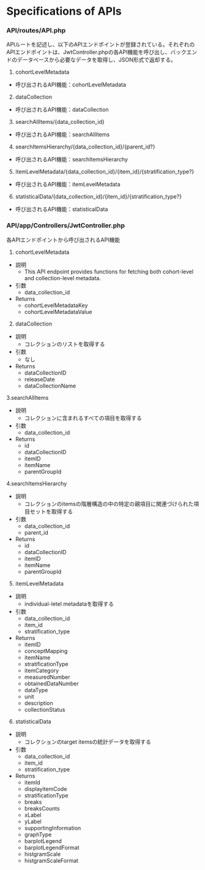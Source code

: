 # Specifications of APIs


### API/routes/API.php
APIルートを記述し、以下のAPIエンドポイントが登録されている。それぞれのAPIエンドポイントは、JwtController.phpの各API機能を呼び出し、バックエンドのデータベースから必要なデータを取得し、JSON形式で返却する。

1. cohortLevelMetadata
- 呼び出されるAPI機能：cohortLevelMetadata
2. dataCollection
- 呼び出されるAPI機能：dataCollection
3. searchAllItems/{data_collection_id}
- 呼び出されるAPI機能：searchAllItems
4. searchItemsHierarchy/{data_collection_id}/{parent_id?}
- 呼び出されるAPI機能：searchItemsHierarchy
5. itemLevelMetadata/{data_collection_id}/{item_id}/{stratification_type?}
- 呼び出されるAPI機能：itemLevelMetadata
6. statisticalData/{data_collection_id}/{item_id}/{stratification_type?}
- 呼び出されるAPI機能：statisticalData


### API/app/Controllers/JwtController.php
各APIエンドポイントから呼び出されるAPI機能

1. cohortLevelMetadata
- 説明
  - This API endpoint provides functions for fetching both cohort-level and collection-level metadata.
- 引数
  - data_collection_id
- Returns
  - cohortLevelMetadataKey
  - cohortLevelMetadataValue
 
2. dataCollection
- 説明
  - コレクションのリストを取得する
- 引数
  - なし
- Returns
  - dataCollectionID
  - releaseDate
  - dataCollectionName

3.searchAllItems
- 説明
  - コレクションに含まれるすべての項目を取得する
- 引数
  - data_collection_id
- Returns
  - id
  - dataCollectionID
  - itemID
  - itemName
  - parentGroupId

4.searchItemsHierarchy
- 説明
  - コレクションのitemsの階層構造の中の特定の親項目に関連づけられた項目セットを取得する
- 引数
  - data_collection_id
  - parent_id
- Returns 
  - id
  - dataCollectionID
  - itemID
  - itemName
  - parentGroupId
    
5. itemLevelMetadata
- 説明
  - individual-letel metadataを取得する
- 引数
  - data_collection_id
  - item_id
  - stratification_type
- Returns 
  - itemID
  - conceptMapping
  - itemName
  - stratificationType
  - itemCategory
  - measuredNumber
  - obtainedDataNumber
  - dataType
  - unit
  - description
  - collectionStatus
  
6. statisticalData
- 説明
  - コレクションのtarget itemsの統計データを取得する
- 引数
  - data_collection_id
  - item_id
  - stratification_type
- Returns 
  - itemId
  - displayitemCode
  - stratificationType
  - breaks
  - breaksCounts
  - xLabel
  - yLabel
  - supportingInformation
  - graphType
  - barplotLegend
  - barplotLegendFormat
  - histgramScale
  - histgramScaleFormat
